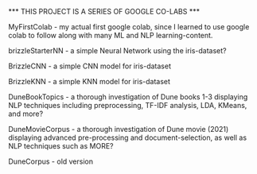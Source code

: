 *** THIS PROJECT IS A SERIES OF GOOGLE CO-LABS ***



MyFirstColab - my actual first google colab, since I learned to use google colab to follow along with many ML and NLP learning-content. 

brizzleStarterNN - a simple Neural Network using the iris-dataset?

BrizzleCNN - a simple CNN model for iris-dataset

BrizzleKNN - a simple KNN model for iris-dataset

DuneBookTopics - a thorough investigation of Dune books 1-3 displaying NLP techniques including preprocessing, TF-IDF analysis, LDA, KMeans, and more?

DuneMovieCorpus - a thorough investigation of Dune movie (2021) displaying advanced pre-processing and document-selection, as well as NLP techniques such as MORE?

DuneCorpus - old version 
